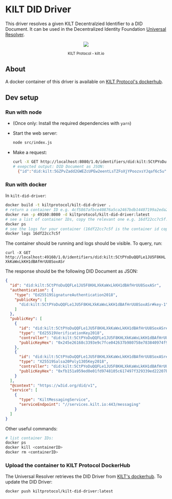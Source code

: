 # KILT DID Driver



This driver resolves a given KILT Decentralzied Identifier to a DID Document.
It can be used in the Decentralized Identity Foundation [Universal Resolver](https://github.com/decentralized-identity/universal-resolver).

<p align="center">
<img src="https://user-images.githubusercontent.com/9762897/67467812-c33b4e00-f649-11e9-942e-9db9235cddf7.png">  
  <div align="center"><sub>KILT Protocol - kilt.io</sub></div> 
</p>

## About

A docker container of this driver is available on [KILT Protocol's dockerhub](https://hub.docker.com/r/kiltprotocol/kilt-did-driver).

## Dev setup

### Run with node

* (Once only: Install the required dependencies with `yarn`)
* Start the web server:
  
  ```bash
  node src/index.js
  ```

* Make a request:
  
  ```bash
  curl -X GET http://localhost:8080/1.0/identifiers/did:kilt:5CtPYoDuQQFLe1JU5F8KHLXkKaWxLkKH1dBAfHrUU8SoxASr
  # exepcted output: DID Document as JSON:
    {"id":"did:kilt:5GZPvZadd2GWEZcUPEw2eentLsTZFoXjYPoozxsYJqaf6c5u","authentication":{"type":"Ed25519SignatureAuthentication2018","publicKey":["did:kilt:5GZPvZadd2GWEZcUPEw2eentLsTZFoXjYPoozxsYJqaf6c5u#key-1"]},"publicKey":[{"id":"did:kilt:5GZPvZadd2GWEZcUPEw2eentLsTZFoXjYPoozxsYJqaf6c5u#key-1","type":"Ed25519VerificationKey2018","controller":"did:kilt:5GZPvZadd2GWEZcUPEw2eentLsTZFoXjYPoozxsYJqaf6c5u","publicKeyHex":"0xc6d2aee1adceaed6fb742238c57851ee9ed77f6715a6765339cc91277d31eb04"},{"id":"did:kilt:5GZPvZadd2GWEZcUPEw2eentLsTZFoXjYPoozxsYJqaf6c5u#key-2","type":"X25519Salsa20Poly1305Key2018","controller":"did:kilt:5GZPvZadd2GWEZcUPEw2eentLsTZFoXjYPoozxsYJqaf6c5u","publicKeyHex":"0x1c1f6b8fa12f6bbd0e7e4283266b0ae8b3b321c14909f5cd47f293dda1cb8436"}],"@context":"https://w3id.org/did/v1","service":[{"type":"KiltMessagingService","serviceEndpoint":"//services.kilt.io:443/messaging"}]}
  ```

### Run with docker

In `kilt-did-driver`:

```bash
docker build -t kiltprotocol/kilt-did-driver .  
# return a container ID e.g. 4cf5867afbce40876a5ca2467bdb14407199a2eda29a89df1f98514c77cce6bc:
docker run -p 49160:8080 -d kiltprotocol/kilt-did-driver:latest
# see a list of container IDs, copy the relevant one e.g. 16df22cc7c5f:
docker ps
# see the logs for your container (16df22cc7c5f is the container id copied at the previous step):
docker logs 16df22cc7c5f
```

The container should be running and logs should be visible.
To query, run:

`curl -X GET http://localhost:49160/1.0/identifiers/did:kilt:5CtPYoDuQQFLe1JU5F8KHLXkKaWxLkKH1dBAfHrUU8SoxASr`

The response should be the following DID Document as JSON:

```json
{
  "id": "did:kilt:5CtPYoDuQQFLe1JU5F8KHLXkKaWxLkKH1dBAfHrUU8SoxASr",
  "authentication": {
    "type": "Ed25519SignatureAuthentication2018",
    "publicKey": [
      "did:kilt:5CtPYoDuQQFLe1JU5F8KHLXkKaWxLkKH1dBAfHrUU8SoxASr#key-1"
    ]
  },
  "publicKey": [
    {
      "id": "did:kilt:5CtPYoDuQQFLe1JU5F8KHLXkKaWxLkKH1dBAfHrUU8SoxASr#key-1",
      "type": "Ed25519VerificationKey2018",
      "controller": "did:kilt:5CtPYoDuQQFLe1JU5F8KHLXkKaWxLkKH1dBAfHrUU8SoxASr",
      "publicKeyHex": "0x245e26168c3393e9c7fce042637b980758e783840974f9fadce4c8fe6fc76cb9"
    },
    {
      "id": "did:kilt:5CtPYoDuQQFLe1JU5F8KHLXkKaWxLkKH1dBAfHrUU8SoxASr#key-2",
      "type": "X25519Salsa20Poly1305Key2018",
      "controller": "did:kilt:5CtPYoDuQQFLe1JU5F8KHLXkKaWxLkKH1dBAfHrUU8SoxASr",
      "publicKeyHex": "0xfb151a959ed0e01fd9748105c617497f329339ed22207b9185cc40c48b44e004"
    }
  ],
  "@context": "https://w3id.org/did/v1",
  "service": [
    {
      "type": "KiltMessagingService",
      "serviceEndpoint": "//services.kilt.io:443/messaging"
    }
  ]
}
```

Other useful commands:

```bash
# list container IDs:
docker ps
docker kill <containerID>
docker rm <containerID>
```

### Upload the container to KILT Protocol DockerHub

The Universal Resolver retrieves the DID Driver from [KILT's dockerhub](https://hub.docker.com/u/kiltprotocol).
To update the DID Driver:

```bash
docker push kiltprotocol/kilt-did-driver:latest
```

